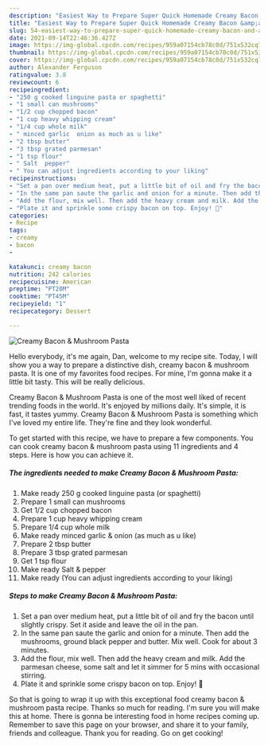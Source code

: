 ```yaml
---
description: "Easiest Way to Prepare Super Quick Homemade Creamy Bacon &amp;amp; Mushroom Pasta"
title: "Easiest Way to Prepare Super Quick Homemade Creamy Bacon &amp;amp; Mushroom Pasta"
slug: 54-easiest-way-to-prepare-super-quick-homemade-creamy-bacon-and-amp-mushroom-pasta
date: 2021-09-14T22:46:36.427Z
image: https://img-global.cpcdn.com/recipes/959a07154cb78c0d/751x532cq70/creamy-bacon-mushroom-pasta-recipe-main-photo.jpg
thumbnail: https://img-global.cpcdn.com/recipes/959a07154cb78c0d/751x532cq70/creamy-bacon-mushroom-pasta-recipe-main-photo.jpg
cover: https://img-global.cpcdn.com/recipes/959a07154cb78c0d/751x532cq70/creamy-bacon-mushroom-pasta-recipe-main-photo.jpg
author: Alexander Ferguson
ratingvalue: 3.8
reviewcount: 6
recipeingredient:
- "250 g cooked linguine pasta or spaghetti"
- "1 small can mushrooms"
- "1/2 cup chopped bacon"
- "1 cup heavy whipping cream"
- "1/4 cup whole milk"
- " minced garlic  onion as much as u like"
- "2 tbsp butter"
- "3 tbsp grated parmesan"
- "1 tsp flour"
- " Salt  pepper"
- " You can adjust ingredients according to your liking"
recipeinstructions:
- "Set a pan over medium heat, put a little bit of oil and fry the bacon until slightly crispy. Set it aside and leave the oil in the pan."
- "In the same pan saute the garlic and onion for a minute. Then add the mushrooms, ground black pepper and butter. Mix well. Cook for about 3 minutes."
- "Add the flour, mix well. Then add the heavy cream and milk. Add the parmesan cheese, some salt and let it simmer for 5 mins with occasional stirring."
- "Plate it and sprinkle some crispy bacon on top. Enjoy! 🙂"
categories:
- Recipe
tags:
- creamy
- bacon
- 

katakunci: creamy bacon  
nutrition: 242 calories
recipecuisine: American
preptime: "PT20M"
cooktime: "PT45M"
recipeyield: "1"
recipecategory: Dessert

---
```



![Creamy Bacon &amp; Mushroom Pasta](https://img-global.cpcdn.com/recipes/959a07154cb78c0d/751x532cq70/creamy-bacon-mushroom-pasta-recipe-main-photo.jpg)

Hello everybody, it's me again, Dan, welcome to my recipe site. Today, I will show you a way to prepare a distinctive dish, creamy bacon &amp; mushroom pasta. It is one of my favorites food recipes. For mine, I'm gonna make it a little bit tasty. This will be really delicious.



Creamy Bacon &amp; Mushroom Pasta is one of the most well liked of recent trending foods in the world. It's enjoyed by millions daily. It's simple, it is fast, it tastes yummy. Creamy Bacon &amp; Mushroom Pasta is something which I've loved my entire life. They're fine and they look wonderful.


To get started with this recipe, we have to prepare a few components. You can cook creamy bacon &amp; mushroom pasta using 11 ingredients and 4 steps. Here is how you can achieve it.

<!--inarticleads1-->

##### The ingredients needed to make Creamy Bacon &amp; Mushroom Pasta:

1. Make ready 250 g cooked linguine pasta (or spaghetti)
1. Prepare 1 small can mushrooms
1. Get 1/2 cup chopped bacon
1. Prepare 1 cup heavy whipping cream
1. Prepare 1/4 cup whole milk
1. Make ready  minced garlic &amp; onion (as much as u like)
1. Prepare 2 tbsp butter
1. Prepare 3 tbsp grated parmesan
1. Get 1 tsp flour
1. Make ready  Salt &amp; pepper
1. Make ready  (You can adjust ingredients according to your liking)




<!--inarticleads2-->

##### Steps to make Creamy Bacon &amp; Mushroom Pasta:

1. Set a pan over medium heat, put a little bit of oil and fry the bacon until slightly crispy. Set it aside and leave the oil in the pan.
1. In the same pan saute the garlic and onion for a minute. Then add the mushrooms, ground black pepper and butter. Mix well. Cook for about 3 minutes.
1. Add the flour, mix well. Then add the heavy cream and milk. Add the parmesan cheese, some salt and let it simmer for 5 mins with occasional stirring.
1. Plate it and sprinkle some crispy bacon on top. Enjoy! 🙂




So that is going to wrap it up with this exceptional food creamy bacon &amp; mushroom pasta recipe. Thanks so much for reading. I'm sure you will make this at home. There is gonna be interesting food in home recipes coming up. Remember to save this page on your browser, and share it to your family, friends and colleague. Thank you for reading. Go on get cooking!
